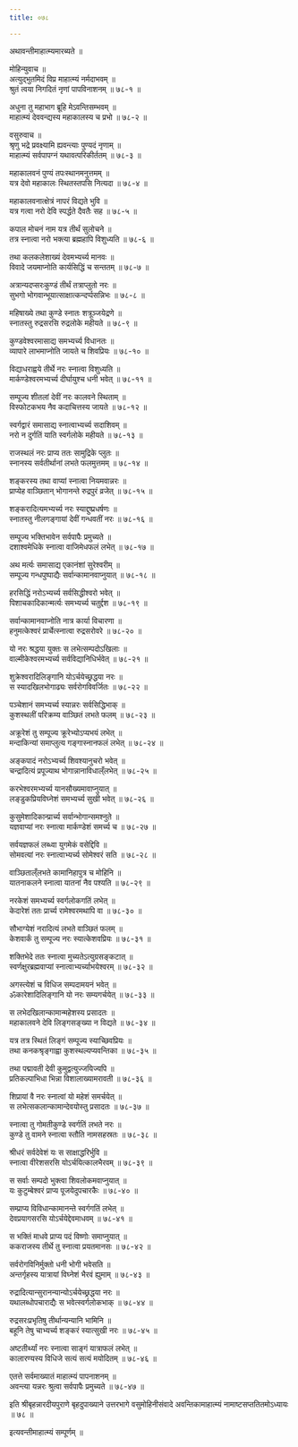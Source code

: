```yaml
---
title: ०७८

---
```

अथावन्तीमाहात्म्यमारब्यते ॥  
  
मोहिन्युवाच ॥  
अत्युद्भुतमिदं विप्र माहात्म्यं नर्मदाभवम् ॥  
श्रुतं त्वया निगदितं नृणां पापविनाशनम् ॥ ७८-१ ॥  
  
अधुना तु महाभाग ब्रूहि मेऽवन्तिसम्भवम् ॥  
माहात्म्यं देववन्द्यस्य महाकालस्य च प्रभो ॥ ७८-२ ॥  
  
वसुरुवाच ॥  
श्रृणु भद्रे प्रवक्ष्यामि ह्यवन्त्याः पुण्यदं नृणाम् ॥  
माहात्म्यं सर्वपापग्नं यथावत्परिकीर्ततम् ॥ ७८-३ ॥  
  
महाकालवनं पुण्यं तपःस्थानमनुत्तमम् ॥  
यत्र देवो महाकालः स्थितस्तपसि नित्यदा ॥ ७८-४ ॥  
  
महाकालवनात्क्षेत्रं नापरं विद्यते भुवि ॥  
यत्र गत्वा नरो देवि स्पर्द्धते दैवतैः सह ॥ ७८-५ ॥  
  
कपाल मोचनं नाम यत्र तीर्थं सुलोचने ॥  
तत्र स्नात्वा नरो भक्त्या ब्रह्महापि विशुध्यति ॥ ७८-६ ॥  
  
तथा कलकलेशाख्यं देवमभ्यर्च्य मानवः ॥  
विवादे जयमाप्नोति कार्यसिद्धिं च सन्ततम् ॥ ७८-७ ॥  
  
अत्रान्यदप्सरःकुण्डं तीर्थं तत्राप्लुतो नरः ॥  
सुभगो भोगवान्भूयात्साक्षात्कन्दर्प्पसन्निभः ॥ ७८-८ ॥  
  
महिषाख्ये तथा कुण्डे स्नातः शत्रूञ्जयेद्रणे ॥  
स्नातस्तु रुद्रसरसि रुद्रलोके महीयते ॥ ७८-९ ॥  
  
कुण्डवेश्वरमासाद्य समभ्यर्च्य विधानतः ॥  
व्यापारे लाभमाप्नोति जायते च शिवप्रियः ॥ ७८-१० ॥  
  
विद्याधराह्वये तीर्थे नरः स्नात्वा विशुध्यति ॥  
मार्कण्डेश्वरमभ्यर्च्य दीर्घायुश्च धनी भवेत् ॥ ७८-११ ॥  
  
सम्पूज्य शीतलां देवीं नरः कालवने स्थिताम् ॥  
विस्फोटकभय नैव कदाचित्तस्य जायते ॥ ७८-१२ ॥  
  
स्वर्गद्वारं समासाद्य स्नात्वाभ्यर्च्य सदाशिवम् ॥  
नरो न दुर्गतिं याति स्वर्गलोके महीयते ॥ ७८-१३ ॥  
  
राजस्थलं नरः प्राप्य ततः सामुद्रिके प्लुतः ॥  
स्नानस्य सर्वतीर्थानां लभते फलमुत्तमम् ॥ ७८-१४ ॥  
  
शङ्करस्य तथा वाप्यां स्नात्वा नियमवान्नरः ॥  
प्राप्येह वाञ्छितान् भोगानन्ते रुद्रपुरं व्रजेत् ॥ ७८-१५ ॥  
  
शङ्करादित्यमभ्यर्च्य नरः स्याद्दुष्प्रधर्षणः ॥  
स्नातस्तु नीलगङ्गायां देवीं गन्धवतीं नरः ॥ ७८-१६ ॥  
  
सम्पूज्य भक्तिभावेन सर्वपापैः प्रमुच्यते ॥  
दशाश्वमेधिके स्नात्वा वाजिमेधफलं लभेत् ॥ ७८-१७ ॥  
  
अथ मर्त्यः समासाद्य एकानंशां सुरेश्वरीम् ॥  
सम्पूज्य गन्धपुष्पाद्यैः सर्वान्कामानवाप्नुयात् ॥ ७८-१८ ॥  
  
हरसिद्धिं नरोऽभ्यर्च्य सर्वसिद्धीश्वरो भवेत् ॥  
पिशाचकादिकान्मर्त्यः समभ्यर्च्य चतुर्द्दश ॥ ७८-१९ ॥  
  
सर्वान्कामानवाप्नोति नात्र कार्या विचारणा ॥  
हनुमत्केश्वरं प्रार्चेत्स्नात्वा रुद्रसरोवरे ॥ ७८-२० ॥  
  
यो नरः श्रद्धया युक्तः स लभेत्सम्पदोऽखिलाः ॥  
वाल्मीकेश्वरमभ्यर्च्य सर्वविद्यानिधिर्भवेत् ॥ ७८-२१ ॥  
  
शुक्रेश्वरादिलिङ्गानि योऽर्चयेच्छ्रद्धया नरः ॥  
स स्यादखिलभोगाढ्यः सर्वरोगविवर्जितः ॥ ७८-२२ ॥  
  
पञ्चेशानं समभ्यर्च्य स्यान्नरः सर्वसिद्धिभाक् ॥  
कुशस्थलीं परिक्रम्य वाञ्छितं लभते फलम् ॥ ७८-२३ ॥  
  
अक्रूरेशं तु सम्पूज्य क्रूरेभ्योऽप्यभयं लभेत् ॥  
मन्दाकिन्यां समाप्लुत्य गङ्गास्नानफलं लभेत् ॥ ७८-२४ ॥  
  
अङ्कपादं नरोऽभ्यर्च्य शिवश्यानुचरो भवेत् ॥  
चन्द्रादित्यं प्रपूज्याथ भोगान्नानाविधाल्ँलभेत् ॥ ७८-२५ ॥  
  
करभेश्वरमभ्यर्च्य यानसौख्यमावाप्नुयात् ॥  
लङ्डुकप्रियविघ्नेशं समभ्यर्च्य सुखी भवेत् ॥ ७८-२६ ॥  
  
कुसुमेशादिकान्प्रार्च्य सर्वान्भोगान्समश्नुते ॥  
यज्ञवाप्यां नरः स्नात्वा मार्कण्डेशं समर्च्य च ॥ ७८-२७ ॥  
  
सर्वयज्ञफलं लब्ध्वा युगमेकं वसेद्दिवि ॥  
सोमवत्यां नरः स्नात्वाभ्यर्च्य सोमेश्वरं सति ॥ ७८-२८ ॥  
  
वाञ्छिताल्ँलभते कामानिहापुत्र च मोहिनि ॥  
यातनाकलने स्नात्वा यातनां नैव पश्यति ॥ ७८-२९ ॥  
  
नरकेशं समभ्यर्च्य स्वर्गलोकगतिं लभेत् ॥  
केदारेशं ततः प्रार्च्य रामेश्वरमथापि वा ॥ ७८-३० ॥  
  
सौभाग्येशं नरादित्यं लभते वाञ्छितं फलम् ॥  
केशवार्कं तु सम्पूज्य नरः स्यात्केशवप्रियः ॥ ७८-३१ ॥  
  
शक्तिभेदे ततः स्नात्वा मुच्यतेऽत्युग्रसङ्कटात् ॥  
स्वर्णक्षुरब्रह्मवाप्यां स्नात्वाभ्यर्च्याभयेश्वरम् ॥ ७८-३२ ॥  
  
अगस्त्येशं च विधिज सम्पदामयनं भवेत् ॥  
ॐकारेशादिलिङ्गानि यो नरः सम्यगर्चयेत् ॥ ७८-३३ ॥  
  
स लभेदखिलान्कामान्महेशस्य प्रसादतः ॥  
महाकालवने देवि लिङ्गसङ्ख्या न विद्यते ॥ ७८-३४ ॥  
  
यत्र तत्र स्थितं लिङ्गं सम्पूज्य स्याच्छिवप्रियः ॥  
तथा कनकश्रृङ्गाह्वा कुशस्थल्यप्यवन्तिका ॥ ७८-३५ ॥  
  
तथा पद्मावती देवी कुमुद्वत्युज्जयिज्यपि ॥  
प्रतिकल्पाभिधा भिन्ना विशालाख्यामरावती ॥ ७८-३६ ॥  
  
शिप्रायां वै नरः स्नात्वां यो महेशं समर्चयेत् ॥  
स लभेत्सकलान्कामान्देवयोस्तु प्रसादतः ॥ ७८-३७ ॥  
  
स्नात्वा तु गोमतीकुण्डे स्वर्गतिं लभते नरः ॥  
कुण्डे तु वामने स्नात्वा स्तौति नामसहस्रतः ॥ ७८-३८ ॥  
  
श्रीधरं सर्वदेवेशं यः स साक्षाद्धरिर्भुवि ॥  
स्नात्वा वीरेशसरसि योऽर्चयित्कालभैरवम् ॥ ७८-३९ ॥  
  
स सर्वाः सम्पदो भुक्त्वा शिवलोकमवाप्नुयात् ॥  
यः कुटुम्बेश्वरं प्राप्य पूजयेदुपचारकैः ॥ ७८-४० ॥  
  
सम्प्राप्य विविधान्कामानन्ते स्वर्गगतिं लभेत् ॥  
देवप्रयागसरसि योऽर्चयेद्देवमाधवम् ॥ ७८-४१ ॥  
  
स भक्तिं माधवे प्राप्य पदं विष्णोः समाप्नुयात् ॥  
ककराजस्य तीर्थे तु स्नात्वा प्रयतमानसः ॥ ७८-४२ ॥  
  
सर्वरोगविनिर्मुक्तो धनी भोगी भवेसति ॥  
अन्तर्गृहस्य यात्रायां विघ्नेशं भैरवं ह्युमाम् ॥ ७८-४३ ॥  
  
रुद्रादित्यान्सुरानन्यान्योऽर्चयेच्छ्रद्धया नरः ॥  
यथालब्धोपचाराद्यैः स भवेत्स्वर्गलोकभाक् ॥ ७८-४४ ॥  
  
रुद्रसरःप्रभृतिषु तीर्थान्यन्यानि भामिनि ॥  
बहूनि तेषु चाभ्यर्च्य शङ्करं स्यात्सुखी नरः ॥ ७८-४५ ॥  
  
अष्टतीर्थ्यां नरः स्नात्वा साङ्गं यात्राफलं लभेत् ॥  
कालारण्यस्य विधिजे सत्यं सत्यं मयोदितम् ॥ ७८-४६ ॥  
  
एतत्ते सर्वमाख्यातं माहात्म्यं पापनाशनम् ॥  
अवन्त्या यन्नरः श्रुत्वा सर्वपापैः प्रमुच्यते ॥ ७८-४७ ॥  
  
इति श्रीबृहन्नारदीयपुराणे बृहदुपाख्याने उत्तरभागे वसुमोहिनीसंवादे अवन्तिकामाहात्म्यं नामाष्टसप्ततितमोऽध्यायः ॥ ७८ ॥  
  
इत्यवन्तीमाहात्म्यं सम्पूर्णम् ॥